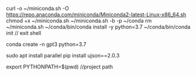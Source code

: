 curl -o ~/miniconda.sh -O https://repo.anaconda.com/miniconda/Miniconda2-latest-Linux-x86_64.sh
chmod +x ~/miniconda.sh
~/miniconda.sh -b -p ~/conda
rm ~/miniconda.sh
~/conda/bin/conda install -y python=3.7
~/conda/bin/conda init // exit shell

conda create -n gpt3 python=3.7


sudo apt install parallel
pip install ujson==2.0.3

export PYTHONPATH=$(pwd) //project path